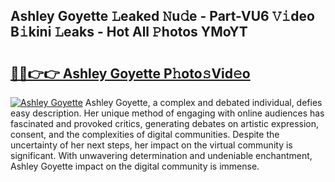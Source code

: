 ## Ashley Goyette 𝙻eaked 𝙽u𝚍e - Part-VU6 𝚅𝚒deo B𝚒kini 𝙻eaks - Hot All 𝙿hotos YMoYT

# <h2><a href="http://ld0urv9.urlbe.top/?page=Ashley+Goyette">🔗🔗👉👉 Ashley Goyette P𝚑oto𝚜Vid𝚎o</a></h2>

[![Ashley Goyette](https://i.imgur.com/eBuTRDB.gif)](http://ld0urv9.urlbe.top/?page=Ashley+Goyette)
Ashley Goyette, a complex and debated individual, defies easy description. Her unique method of engaging with online audiences has fascinated and provoked critics, generating debates on artistic expression, consent, and the complexities of digital communities. Despite the uncertainty of her next steps, her impact on the virtual community is significant. With unwavering determination and undeniable enchantment, Ashley Goyette impact on the digital community is immense.
